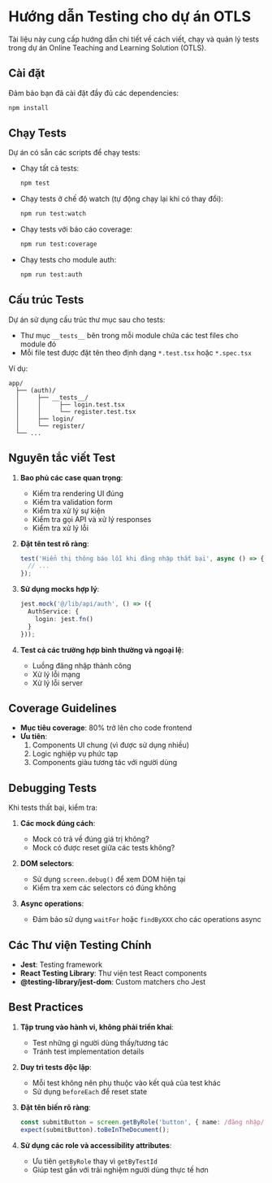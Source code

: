 # Hướng dẫn Testing cho dự án OTLS

Tài liệu này cung cấp hướng dẫn chi tiết về cách viết, chạy và quản lý tests trong dự án Online Teaching and Learning Solution (OTLS).

## Cài đặt

Đảm bảo bạn đã cài đặt đầy đủ các dependencies:

```bash
npm install
```

## Chạy Tests

Dự án có sẵn các scripts để chạy tests:

- Chạy tất cả tests:

  ```bash
  npm test
  ```

- Chạy tests ở chế độ watch (tự động chạy lại khi có thay đổi):

  ```bash
  npm run test:watch
  ```

- Chạy tests với báo cáo coverage:

  ```bash
  npm run test:coverage
  ```

- Chạy tests cho module auth:

  ```bash
  npm run test:auth
  ```

## Cấu trúc Tests

Dự án sử dụng cấu trúc thư mục sau cho tests:

- Thư mục `__tests__` bên trong mỗi module chứa các test files cho module đó
- Mỗi file test được đặt tên theo định dạng `*.test.tsx` hoặc `*.spec.tsx`

Ví dụ:

```
app/
  ├── (auth)/
  │     ├── __tests__/
  │     │     ├── login.test.tsx
  │     │     └── register.test.tsx
  │     ├── login/
  │     └── register/
  └── ...
```

## Nguyên tắc viết Test

1. **Bao phủ các case quan trọng**:
   - Kiểm tra rendering UI đúng
   - Kiểm tra validation form
   - Kiểm tra xử lý sự kiện
   - Kiểm tra gọi API và xử lý responses
   - Kiểm tra xử lý lỗi

2. **Đặt tên test rõ ràng**:

   ```typescript
   test('Hiển thị thông báo lỗi khi đăng nhập thất bại', async () => {
     // ...
   });
   ```

3. **Sử dụng mocks hợp lý**:

   ```typescript
   jest.mock('@/lib/api/auth', () => ({
     AuthService: {
       login: jest.fn()
     }
   }));
   ```

4. **Test cả các trường hợp bình thường và ngoại lệ**:
   - Luồng đăng nhập thành công
   - Xử lý lỗi mạng
   - Xử lý lỗi server

## Coverage Guidelines

- **Mục tiêu coverage**: 80% trở lên cho code frontend
- **Ưu tiên**:
  1. Components UI chung (vì được sử dụng nhiều)
  2. Logic nghiệp vụ phức tạp
  3. Components giàu tương tác với người dùng

## Debugging Tests

Khi tests thất bại, kiểm tra:

1. **Các mock đúng cách**:
   - Mock có trả về đúng giá trị không?
   - Mock có được reset giữa các tests không?

2. **DOM selectors**:
   - Sử dụng `screen.debug()` để xem DOM hiện tại
   - Kiểm tra xem các selectors có đúng không

3. **Async operations**:
   - Đảm bảo sử dụng `waitFor` hoặc `findByXXX` cho các operations async

## Các Thư viện Testing Chính

- **Jest**: Testing framework
- **React Testing Library**: Thư viện test React components
- **@testing-library/jest-dom**: Custom matchers cho Jest

## Best Practices

1. **Tập trung vào hành vi, không phải triển khai**:
   - Test những gì người dùng thấy/tương tác
   - Tránh test implementation details

2. **Duy trì tests độc lập**:
   - Mỗi test không nên phụ thuộc vào kết quả của test khác
   - Sử dụng `beforeEach` để reset state

3. **Đặt tên biến rõ ràng**:

   ```typescript
   const submitButton = screen.getByRole('button', { name: /đăng nhập/i });
   expect(submitButton).toBeInTheDocument();
   ```

4. **Sử dụng các role và accessibility attributes**:
   - Ưu tiên `getByRole` thay vì `getByTestId`
   - Giúp test gần với trải nghiệm người dùng thực tế hơn

```
